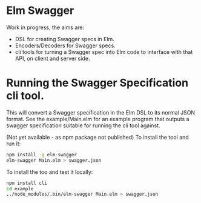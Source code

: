 # Elm Swagger

Work in progress, the aims are:

* DSL for creating Swagger specs in Elm.
* Encoders/Decoders for Swagger specs.
* cli tools for turning a Swagger spec into Elm code to interface with that API, on client and server side.

# Running the Swagger Specification cli tool.

This will convert a Swagger specification in the Elm DSL to its normal JSON format. See the example/Main.elm for an example program that outputs a swagger specification suitable for running the cli tool against.

(Not yet available - as npm package not published) To install the tool and run it:

```sh
npm install -g elm-swagger
elm-swagger Main.elm > swagger.json
```

To install the too and test it locally:

```sh
npm install cli
cd example
../node_modules/.bin/elm-swagger Main.elm > swagger.json
```
